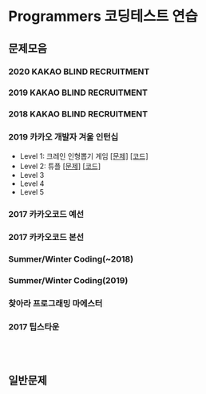 # Programmers 코딩테스트 연습
## 문제모음
### 2020 KAKAO BLIND RECRUITMENT
### 2019 KAKAO BLIND RECRUITMENT
### 2018 KAKAO BLIND RECRUITMENT
### 2019 카카오 개발자 겨울 인턴십
* Level 1: 크레인 인형뽑기 게임 [[문제]](https://programmers.co.kr/learn/courses/30/lessons/64061) [[코드]](https://github.com/kimkyeongnam/Algorithm/blob/master/Programmers/%ED%81%AC%EB%A0%88%EC%9D%B8%20%EC%9D%B8%ED%98%95%EB%BD%91%EA%B8%B0.cpp)
* Level 2: 튜플 [[문제]](https://programmers.co.kr/learn/courses/30/lessons/64065) [[코드]](https://github.com/kimkyeongnam/Algorithm/blob/master/Programmers/%ED%8A%9C%ED%94%8C.cpp)
* Level 3
* Level 4
* Level 5
### 2017 카카오코드 예선
### 2017 카카오코드 본선
### Summer/Winter Coding(~2018)
### Summer/Winter Coding(2019)
### 찾아라 프로그래밍 마에스터
### 2017 팁스타운

<br><br>
## 일반문제

